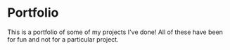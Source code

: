 # Portfolio
This is a portfolio of some of my projects I've done! All of these have been for fun and not for a particular project.
